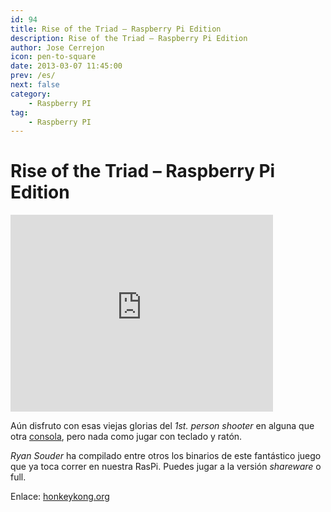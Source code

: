 ```yaml
---
id: 94
title: Rise of the Triad – Raspberry Pi Edition
description: Rise of the Triad – Raspberry Pi Edition
author: Jose Cerrejon
icon: pen-to-square
date: 2013-03-07 11:45:00
prev: /es/
next: false
category:
    - Raspberry PI
tag:
    - Raspberry PI
---
```


# Rise of the Triad – Raspberry Pi Edition

<iframe width="420" height="315" src="https://www.youtube.com/embed/vqAQLHkRs18" frameborder="0" allowfullscreen></iframe>

Aún disfruto con esas viejas glorias del _1st. person shooter_ en alguna que otra [consola](https://es.wikipedia.org/wiki/Dingoo), pero nada como jugar con teclado y ratón.

_Ryan Souder_ ha compilado entre otros los binarios de este fantástico juego que ya toca correr en nuestra RasPi. Puedes jugar a la versión _shareware_ o full.

Enlace: [honkeykong.org](https://honkeykong.org/?p=1520)
